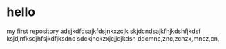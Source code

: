# hello
my first repository
adsjkdfdsajkfdsjnkxzcjk
skjdcndsajkfhjkdshfjkdsf
ksjdjnfksdjhfsjkdfjksdnc
sdckjnckzxjcjjdjkdsn
ddcmnc,znc,zcnzx,mncz,cn,
